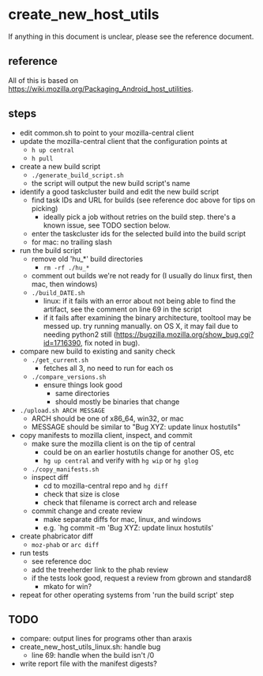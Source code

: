 # create_new_host_utils

If anything in this document is unclear, please see the reference document.

## reference

All of this is based on https://wiki.mozilla.org/Packaging_Android_host_utilities.

## steps

- edit common.sh to point to your mozilla-central client
- update the mozilla-central client that the configuration points at
  - `h up central`
  - `h pull`
- create a new build script
  - `./generate_build_script.sh`
  - the script will output the new build script's name
- identify a good taskcluster build and edit the new build script
  - find task IDs and URL for builds (see reference doc above for tips on picking)
    - ideally pick a job without retries on the build step. there's a known issue, see TODO section below.
  - enter the taskcluster ids for the selected build into the build script
  - for mac: no trailing slash
- run the build script
  - remove old 'hu_*' build directories
    - `rm -rf ./hu_*`
  - comment out builds we're not ready for (I usually do linux first, then mac, then windows)
  - `./build_DATE.sh`
    - linux: if it fails with an error about not being able to find the artifact, see the comment on line 69 in the script
    - if it fails after examining the binary architecture, tooltool may be messed up. try running manually. on OS X, it may fail due to needing python2 still (https://bugzilla.mozilla.org/show_bug.cgi?id=1716390, fix noted in bug).
- compare new build to existing and sanity check
  - `./get_current.sh`
    - fetches all 3, no need to run for each os
  - `./compare_versions.sh`
    - ensure things look good
      - same directories
      - should mostly be binaries that change
- `./upload.sh ARCH MESSAGE`
  - ARCH should be one of x86_64, win32, or mac
  - MESSAGE should be similar to "Bug XYZ: update linux hostutils"
- copy manifests to mozilla client, inspect, and commit
  - make sure the mozilla client is on the tip of central
    - could be on an earlier hostutils change for another OS, etc
    - `hg up central` and verify with `hg wip` or `hg glog`
  - `./copy_manifests.sh`
  - inspect diff
    - cd to mozilla-central repo and `hg diff`
    - check that size is close
    - check that filename is correct arch and release
  - commit change and create review
    - make separate diffs for mac, linux, and windows
    - e.g. `hg commit -m 'Bug XYZ: update linux hostutils'
- create phabricator diff
  - `moz-phab` or `arc diff`
- run tests
  - see reference doc
  - add the treeherder link to the phab review
  - if the tests look good, request a review from gbrown and standard8
    - mkato for win?
- repeat for other operating systems from 'run the build script' step

## TODO

- compare: output lines for programs other than araxis
- create_new_host_utils_linux.sh: handle bug
  - line 69: handle when the build isn't /0
- write report file with the manifest digests?

